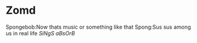 # Zomd
Spongebob:Now thats music or something like that
     Spong:Sus sus among us in real life
*SiNgS aBsOrB* 
